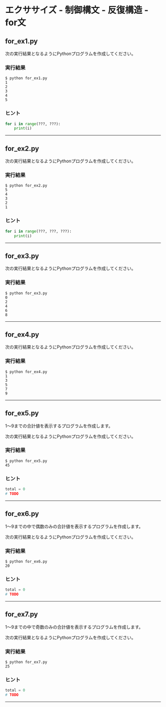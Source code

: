 # エクササイズ - 制御構文 - 反復構造 - for文

## for_ex1.py

次の実行結果となるようにPythonプログラムを作成してください。

### 実行結果

``` 
$ python for_ex1.py
1
2
3
4
5
```

### ヒント

``` python
for i in range(???, ???):
    print(i)
```

---

## for_ex2.py

次の実行結果となるようにPythonプログラムを作成してください。

### 実行結果

``` 
$ python for_ex2.py
5
4
3
2
1
```

### ヒント

``` python
for i in range(???, ???, ???):
    print(i)
```

---

## for_ex3.py

次の実行結果となるようにPythonプログラムを作成してください。

### 実行結果

``` 
$ python for_ex3.py
0
2
4
6
8
```

---

## for_ex4.py

次の実行結果となるようにPythonプログラムを作成してください。

### 実行結果

``` 
$ python for_ex4.py
1
3
5
7
9
```

---

## for_ex5.py

1〜9までの合計値を表示するプログラムを作成します。

次の実行結果となるようにPythonプログラムを作成してください。

### 実行結果

``` 
$ python for_ex5.py
45
```

### ヒント

``` python
total = 0
# TODO
```

---

## for_ex6.py

1〜9までの中で偶数のみの合計値を表示するプログラムを作成します。

次の実行結果となるようにPythonプログラムを作成してください。

### 実行結果

``` 
$ python for_ex6.py
20
```

### ヒント

``` python
total = 0
# TODO
```

---

## for_ex7.py

1〜9までの中で奇数のみの合計値を表示するプログラムを作成します。

次の実行結果となるようにPythonプログラムを作成してください。

### 実行結果

``` 
$ python for_ex7.py
25
```

### ヒント

``` python
total = 0
# TODO
```

---
